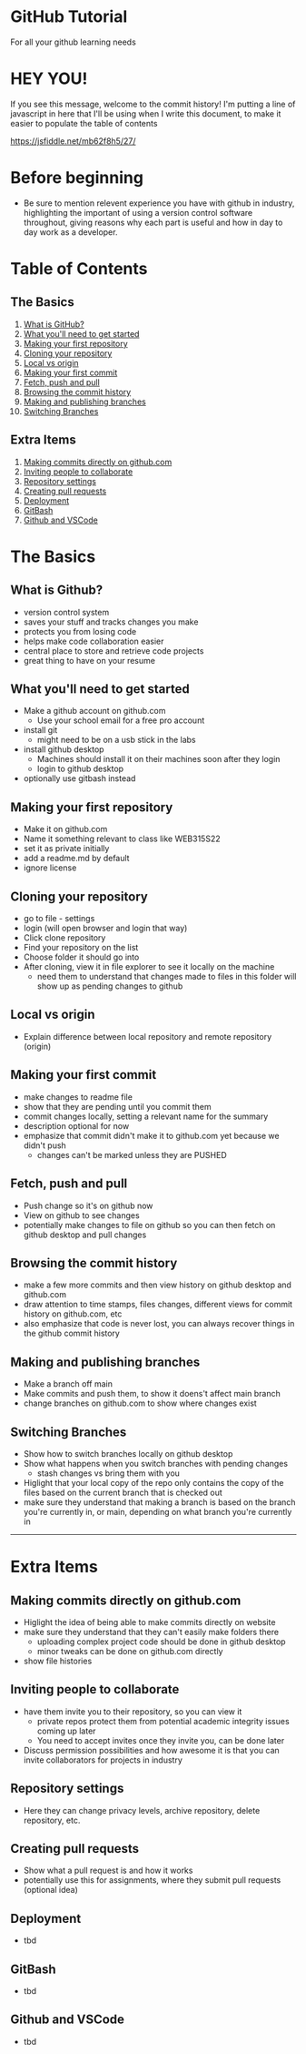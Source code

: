 # GitHub Tutorial
For all your github learning needs

# HEY YOU!
If you see this message, welcome to the commit history! 
I'm putting a line of javascript in here that I'll be using when I write this document, to make it easier to populate the table of contents

https://jsfiddle.net/mb62f8h5/27/


# Before beginning

- Be sure to mention relevent experience you have with github in industry, highlighting the important of using a version control software throughout, giving reasons why each part is useful and how in day to day work as a developer.
# Table of Contents
## The Basics
1. [What is GitHub?](#what-is-github)
2. [What you'll need to get started](#what-youll-need-to-get-started)
3. [Making your first repository](#making-your-first-repository)
4. [Cloning your repository](#cloning-your-repository)
5. [Local vs origin](#local-vs-origin)
6. [Making your first commit](#making-your-first-commit)
7. [Fetch, push and pull](#fetch-push-and-pull)
8. [Browsing the commit history](#browsing-the-commit-history)
9. [Making and publishing branches](#making-and-publishing-branches)
10. [Switching Branches](#switching-branches)

## Extra Items
1. [Making commits directly on github.com](#making-commits-directly-on-githubcom)
2. [Inviting people to collaborate](#inviting-people-to-collaborate)
3. [Repository settings](#repository-settings)
4. [Creating pull requests](#creating-pull-requests)
5. [Deployment](#deployment)
6. [GitBash](#gitbash)
7. [Github and VSCode](#github-and-vscode)

# The Basics

## What is Github?

- version control system
- saves your stuff and tracks changes you make
- protects you from losing code
- helps make code collaboration easier
- central place to store and retrieve code projects
- great thing to have on your resume

## What you'll need to get started

- Make a github account on github.com
  - Use your school email for a free pro account
- install git
  - might need to be on a usb stick in the labs
- install github desktop
  - Machines should install it on their machines soon after they login
  - login to github desktop
- optionally use gitbash instead

## Making your first repository

- Make it on github.com
- Name it something relevant to class like WEB315S22
- set it as private initially
- add a readme.md by default
- ignore license

## Cloning your repository

- go to file - settings
- login (will open browser and login that way)
- Click clone repository
- Find your repository on the list
- Choose folder it should go into
- After cloning, view it in file explorer to see it locally on the machine
  - need them to understand that changes made to files in this folder will show up as pending changes to github

## Local vs origin

- Explain difference between local repository and remote repository (origin)

## Making your first commit

- make changes to readme file
- show that they are pending until you commit them
- commit changes locally, setting a relevant name for the summary
- description optional for now
- emphasize that commit didn't make it to github.com yet because we didn't push
  - changes can't be marked unless they are PUSHED
## Fetch, push and pull

- Push change so it's on github now
- View on github to see changes
- potentially make changes to file on github so you can then fetch on github desktop and pull changes

## Browsing the commit history

- make a few more commits and then view history on github desktop and github.com
- draw attention to time stamps, files changes, different views for commit history on github.com, etc
- also emphasize that code is never lost, you can always recover things in the github commit history
## Making and publishing branches

- Make a branch off main
- Make commits and push them, to show it doens't affect main branch
- change branches on github.com to show where changes exist

## Switching Branches

- Show how to switch branches locally on github desktop
- Show what happens when you switch branches with pending changes 
  - stash changes vs bring them with you
- Higlight that your local copy of the repo only contains the copy of the files based on the current branch that is checked out
- make sure they understand that making a branch is based on the branch you're currently in, or main, depending on what branch you're currently in

---

# Extra Items

## Making commits directly on github.com

- Higlight the idea of being able to make commits directly on website
- make sure they understand that they can't easily make folders there
  - uploading complex project code should be done in github desktop
  - minor tweaks can be done on github.com directly
- show file histories

## Inviting people to collaborate

- have them invite you to their repository, so you can view it
  - private repos protect them from potential academic integrity issues coming up later
  - You need to accept invites once they invite you, can be done later
- Discuss permission possibilities and how awesome it is that you can invite collaborators for projects in industry

## Repository settings

- Here they can change privacy levels, archive repository, delete repository, etc.

## Creating pull requests

- Show what a pull request is and how it works
- potentially use this for assignments, where they submit pull requests (optional idea)

## Deployment

- tbd

## GitBash

- tbd
## Github and VSCode

- tbd